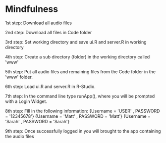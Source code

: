 # Mindfulness

1st step: Download all audio files

2nd step: Download all files in Code folder 

3rd step: Set working directory and save ui.R and server.R in working directory

4th step: Create a sub directory (folder) in the working directory called 'www'

5th step: Put all audio files and remaining files from the Code folder in the 'www' folder.

6th step: Load ui.R and server.R in R-Studio.

7th step: In the command line type runApp(), where you will be prompted with a Login Widget.

8th step: Fill in the following information: {Username = 'USER' , PASSWORD = '12345678'}
                                             {Username = 'Matt' , PASSWORD = 'Matt'}
                                             {Username = 'Sarah' , PASSWORD = 'Sarah'}
                                             
9th step: Once successfully logged in you will brought to the app containing the audio files

